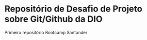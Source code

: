 # Repositório de Desafio de Projeto sobre Git/Github da DIO
Primeiro repositório Bootcamp Santander 
